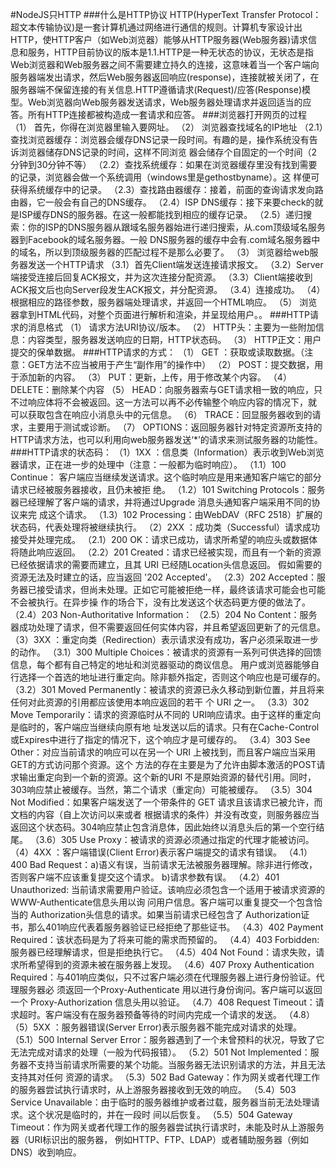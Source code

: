 #NodeJS只HTTP
###什么是HTTP协议
HTTP(HyperText Transfer Protocol：超文本传输协议)是一套计算机通过网络进行通信的规则。计算机专家设计出HTTP，使HTTP客户（如Web浏览器）能够从HTTP服务器(Web服务器)请求信息和服务，HTTP目前协议的版本是1.1.HTTP是一种无状态的协议，无状态是指Web浏览器和Web服务器之间不需要建立持久的连接，这意味着当一个客户端向服务器端发出请求，然后Web服务器返回响应(response)，连接就被关闭了，在服务器端不保留连接的有关信息.HTTP遵循请求(Request)/应答(Response)模型。Web浏览器向Web服务器发送请求，Web服务器处理请求并返回适当的应答。所有HTTP连接都被构造成一套请求和应答。
###浏览器打开网页的过程
	（1） 首先，你得在浏览器里输入要网址。
	（2） 浏览器查找域名的IP地址
		（2.1）查找浏览器缓存：浏览器会缓存DNS记录一段时间。有趣的是，操作系统没有告诉浏览器储存DNS记录的时间，这样不同浏览
			器会储存个自固定的一个时间（2分钟到30分钟不等）
		（2.2）查找系统缓存：如果在浏览器缓存里没有找到需要的记录，浏览器会做一个系统调用（windows里是gethostbyname）。这
			样便可获得系统缓存中的记录。
		（2.3）查找路由器缓存：接着，前面的查询请求发向路由器，它一般会有自己的DNS缓存。
		（2.4）ISP DNS缓存：接下来要check的就是ISP缓存DNS的服务器。在这一般都能找到相应的缓存记录。
		（2.5）递归搜索：你的ISP的DNS服务器从跟域名服务器始进行递归搜索，从.com顶级域名服务器到Facebook的域名服务器。一般
			DNS服务器的缓存中会有.com域名服务器中的域名，所以到顶级服务器的匹配过程不是那么必要了。
	（3） 浏览器给web服务器发送一个HTTP请求
		（3.1）首先Client端发送连接请求报文。
		（3.2）Server端接受连接后回复ACK报文，并为这次连接分配资源。
		（3.3）Client端接收到ACK报文后也向Server段发生ACK报文，并分配资源。
		（3.4）连接成功。
	（4） 根据相应的路径参数，服务器端处理请求，并返回一个HTML响应。
	（5） 浏览器拿到HTML代码，对整个页面进行解析和渲染，并呈现给用户。。
###HTTP请求的消息格式
	（1） 请求方法URI协议/版本。
	（2） HTTP头：主要为一些附加信息：内容类型，服务器发送响应的日期，HTTP状态码。
	（3） HTTP正文：用户提交的保单数据。
###HTTP请求的方式：
	（1） GET ：获取或读取数据。（注意：GET方法不应当被用于产生“副作用”的操作中）
	（2） POST：提交数据，用于添加新的内容。
	（3） PUT：更新，上传，用于修改某个内容。
	（4） DELETE：删除某个内容
	（5） HEAD：向服务器索与GET请求相一致的响应，只不过响应体将不会被返回。这一方法可以再不必传输整个响应内容的情况下，就
		可以获取包含在响应小消息头中的元信息。
	（6） TRACE：回显服务器收到的请求，主要用于测试或诊断。
	（7） OPTIONS：返回服务器针对特定资源所支持的HTTP请求方法，也可以利用向web服务器发送‘*’的请求来测试服务器的功能性。
###HTTP请求的状态码：
	（1）1XX ：信息类（Information）表示收到Web浏览器请求，正在进一步的处理中（注意：一般都为临时响应）。
		（1.1）100 Continue： 客户端应当继续发送请求。这个临时响应是用来通知客户端它的部分请求已经被服务器接收，且仍未被拒
			绝。
		（1.2）101 Switching Protocols：服务器已经理解了客户端的请求，并将通过Upgrade 消息头通知客户端采用不同的协议来完
			成这个请求。
		（1.3）102 Processing：由WebDAV（RFC 2518）扩展的状态码，代表处理将被继续执行。
	（2）2XX ：成功类（Successful）请求成功接受并处理完成。
		（2.1）200 OK：请求已成功，请求所希望的响应头或数据体将随此响应返回。
		（2.2）201 Created：请求已经被实现，而且有一个新的资源已经依据请求的需要而建立，且其 URI 已经随Location头信息返回。
			假如需要的资源无法及时建立的话，应当返回 '202 Accepted'。
		（2.3）202 Accepted：服务器已接受请求，但尚未处理。正如它可能被拒绝一样，最终该请求可能会也可能不会被执行。在异步操
			作的场合下，没有比发送这个状态码更方便的做法了。
		（2.4）203 Non-Authoritative Information：
		（2.5）204 No Content：服务器成功处理了请求，但不需要返回任何实体内容，并且希望返回更新了的元信息。
	（3）3XX ：重定向类（Redirection）表示请求没有成功，客户必须采取进一步的动作。
		（3.1）300 Multiple Choices：被请求的资源有一系列可供选择的回馈信息，每个都有自己特定的地址和浏览器驱动的商议信息。
			用户或浏览器能够自行选择一个首选的地址进行重定向。除非额外指定，否则这个响应也是可缓存的。
		（3.2）301 Moved Permanently：被请求的资源已永久移动到新位置，并且将来任何对此资源的引用都应该使用本响应返回的若干
			个 URI 之一。
		（3.3）302 Move Temporarily：请求的资源临时从不同的 URI响应请求。由于这样的重定向是临时的，客户端应当继续向原有地
			址发送以后的请求。只有在Cache-Control或Expires中进行了指定的情况下，这个响应才是可缓存的。
		（3.4）303 See Other：对应当前请求的响应可以在另一个 URI 上被找到，而且客户端应当采用 GET的方式访问那个资源。这个
			方法的存在主要是为了允许由脚本激活的POST请求输出重定向到一个新的资源。这个新的URI 不是原始资源的替代引用。同时，
			303响应禁止被缓存。当然，第二个请求（重定向）可能被缓存。
		（3.5）304 Not Modified：如果客户端发送了一个带条件的 GET 请求且该请求已被允许，而文档的内容（自上次访问以来或者
			根据请求的条件）并没有改变，则服务器应当返回这个状态码。304响应禁止包含消息体，因此始终以消息头后的第一个空行结
			尾。
		（3.6）305 Use Proxy：被请求的资源必须通过指定的代理才能被访问。
	（4）4XX ：客户端错误(Client Error)表示客户端提交的请求有错误。
		（4.1）400 Bad Request：a)语义有误，当前请求无法被服务器理解。除非进行修改，否则客户端不应该重复提交这个请求。
			b)请求参数有误。
		（4.2）401 Unauthorized: 当前请求需要用户验证。该响应必须包含一个适用于被请求资源的 WWW-Authenticate信息头用以询
			问用户信息。客户端可以重复提交一个包含恰当的 Authorization头信息的请求。如果当前请求已经包含了 Authorization证
			书，那么401响应代表着服务器验证已经拒绝了那些证书。
		（4.3）402 Payment Required：该状态码是为了将来可能的需求而预留的。
		（4.4）403 Forbidden:服务器已经理解请求，但是拒绝执行它。
		（4.5）404 Not Found：请求失败，请求所希望得到的资源未被在服务器上发现。
		（4.6）407 Proxy Authentication Required：与401响应类似，只不过客户端必须在代理服务器上进行身份验证。代理服务器必
			须返回一个Proxy-Authenticate 用以进行身份询问。客户端可以返回一个 Proxy-Authorization 信息头用以验证。
		（4.7）408 Request Timeout：请求超时。客户端没有在服务器预备等待的时间内完成一个请求的发送。
		（4.8）
	（5）5XX ：服务器错误(Server Error)表示服务器不能完成对请求的处理。
		（5.1）500 Internal Server Error：服务器遇到了一个未曾预料的状况，导致了它无法完成对请求的处理（一般为代码报错）。
		（5.2）501 Not Implemented：服务器不支持当前请求所需要的某个功能。当服务器无法识别请求的方法，并且无法支持其对任何
			资源的请求。
		（5.3）502 Bad Gateway：作为网关或者代理工作的服务器尝试执行请求时，从上游服务器接收到无效的响应。
		（5.4）503 Service Unavailable：由于临时的服务器维护或者过载，服务器当前无法处理请求。这个状况是临时的，并在一段时
			间以后恢复。
		（5.5）504 Gateway Timeout：作为网关或者代理工作的服务器尝试执行请求时，未能及时从上游服务器（URI标识出的服务器，
			例如HTTP、FTP、LDAP）或者辅助服务器（例如DNS）收到响应。
